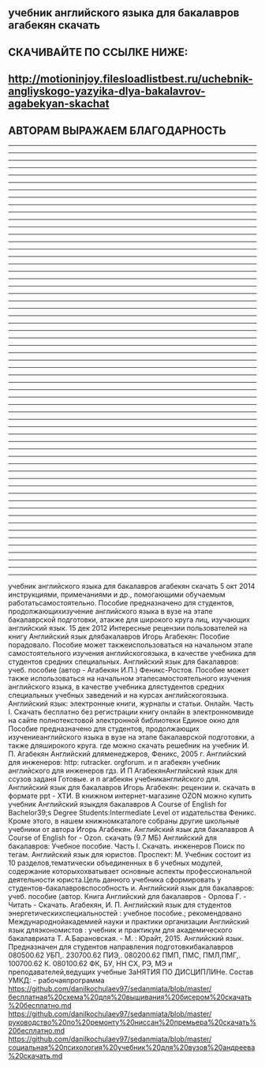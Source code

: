 учебник английского языка для бакалавров агабекян скачать
--------------------------------------------------
СКАЧИВАЙТЕ ПО ССЫЛКЕ НИЖЕ:
--------------------------------------------------
http://motioninjoy.filesloadlistbest.ru/uchebnik-angliyskogo-yazyika-dlya-bakalavrov-agabekyan-skachat
--------------------------------------------------
АВТОРАМ ВЫРАЖАЕМ БЛАГОДАРНОСТЬ
--------------------------------------------------
--------------------------------------------------
--------------------------------------------------
--------------------------------------------------
--------------------------------------------------
--------------------------------------------------
--------------------------------------------------
--------------------------------------------------
--------------------------------------------------
--------------------------------------------------
--------------------------------------------------
--------------------------------------------------
--------------------------------------------------
--------------------------------------------------
--------------------------------------------------
--------------------------------------------------
--------------------------------------------------
--------------------------------------------------
--------------------------------------------------
--------------------------------------------------
--------------------------------------------------
--------------------------------------------------
--------------------------------------------------
--------------------------------------------------
--------------------------------------------------
--------------------------------------------------
--------------------------------------------------
--------------------------------------------------
--------------------------------------------------
--------------------------------------------------
--------------------------------------------------
--------------------------------------------------
--------------------------------------------------
--------------------------------------------------
--------------------------------------------------
--------------------------------------------------
--------------------------------------------------
--------------------------------------------------
--------------------------------------------------
--------------------------------------------------
--------------------------------------------------
--------------------------------------------------
--------------------------------------------------
--------------------------------------------------
--------------------------------------------------
--------------------------------------------------
--------------------------------------------------
--------------------------------------------------
--------------------------------------------------
--------------------------------------------------
--------------------------------------------------
--------------------------------------------------
--------------------------------------------------
--------------------------------------------------
--------------------------------------------------
--------------------------------------------------
--------------------------------------------------
--------------------------------------------------
--------------------------------------------------
--------------------------------------------------
учебник английского языка для бакалавров агабекян скачать 5 окт 2014   инструкциями, примечаниями и др., помогающими обучаемым работатьсамостоятельно. Пособие предназначено для студентов, продолжающихизучение английского языка в вузе на этапе бакалаврской подготовки, атакже для широкого круга лиц, изучающих английский язык. 15 дек 2012  Интересные рецензии пользователей на книгу Английский язык длябакалавров Игорь Агабекян: Пособие порадовало.  Пособие может такжеиспользоваться на начальном этапе самостоятельного изучения английскогоязыка, в качестве учебника для студентов средних специальных. Английский язык для бакалавров: учеб. пособие (автор - Агабекян И.П.) Феникс-Ростов.  Пособие может также использоваться на начальном этапесамостоятельного изучения английского языка, в качестве учебника длястудентов средних специальных учебных заведений и на курсах английскогоязыка. Английский язык: электронные книги, журналы и статьи. Онлайн. Часть I. Скачать бесплатно без регистрации книгу онлайн в электронномвиде на сайте полнотекстовой электронной библиотеки Единое окно для Пособие предназначено для студентов, продолжающих изучениеанглийского языка в вузе на этапе бакалаврской подготовки, а также дляширокого круга. где можно скачать решебник на учебник И. П. Агабекян Английский дляменеджеров, Феникс, 2005 г. Английский для инженеров: http: rutracker. orgforum. и п агабекян учебник английского для инженеров гдз. И П АгабекянАнглийский язык для ссузов заданя Готовые. и п агабекян учебниканглийского для. Английский язык для бакалавров Игорь Агабекян: рецензии и. скачать в формате ppt - ХТИ. В книжном интернет-магазине OZON можно купить учебник Английский языкдля бакалавров  A Course of English for Bachelor39;s Degree Students:Intermediate Level от издательства Феникс. Кроме этого, в нашем книжномкаталоге собраны другие школьные учебники от автора Игорь Агабекян. Английский язык для бакалавров  A Course of English for  - Ozon. скачать (9.7 МБ)
Английский для бакалавров: Учебное пособие. Часть I. Скачать. инженеров  Поиск по тегам. Английский язык для юристов. Проспект: М. Учебник состоит из 10 разделов,тематически объединенных в 6 учебных модулей, содержание которыхохватывает основные аспекты профессиональной деятельности юриста.Цель данного учебника  сформировать у студентов-бакалавровспособность и. Английский язык для бакалавров: учеб. пособие (автор. Книга Английский для бакалавров - Орлова Г. - Читать - Скачать. Агабекян, И. П. Английский язык для студентов энергетическихспециальностей : учебное пособие.; рекомендовано Международнойакадемией науки и практики организации  Английский язык дляэкономистов : учебник и практикум для академического бакалавриата  Т. А.Барановская. - М. : Юрайт, 2015. Английский язык. Предназначен для студентов направления подготовкибакалавров 080500.62 УБП,. 230700.62 ПИЭ,. 080200.62 ПМП, ПМС, ПМЛ,ПМГ,. 100700.62 К. 080100.62 ФК, БУ, НН СХ, РЭ, МЭ и преподавателей,ведущих учебные ЗаНЯТИЯ ПО ДИСЦИПЛИНe. Состав УМКД: - рабочаяпрограмма
https://github.com/danilkochulaev97/sedanmiata/blob/master/бесплатная%20схема%20для%20вышивания%20бисером%20скачать%20бесплатно.md
https://github.com/danilkochulaev97/sedanmiata/blob/master/руководство%20по%20ремонту%20ниссан%20премьера%20скачать%20бесплатно.md
https://github.com/danilkochulaev97/sedanmiata/blob/master/социальная%20психология%20учебник%20для%20вузов%20андреева%20скачать.md